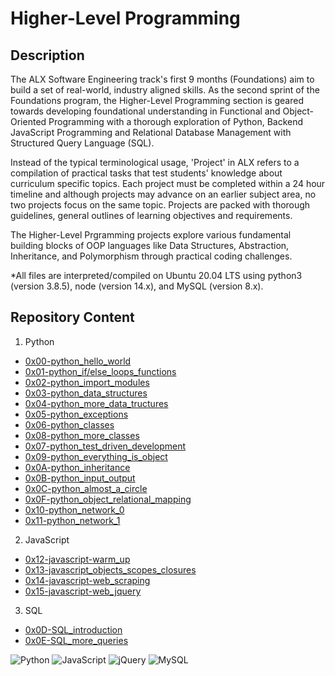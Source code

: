 # Higher-Level Programming

## Description
The ALX Software Engineering track's first 9 months (Foundations) aim to build a set of real-world, industry aligned skills. As the second sprint of the Foundations program, the Higher-Level Programming section is geared towards developing foundational understanding in Functional and Object-Oriented Programming with a thorough exploration of Python, Backend JavaScript Programming and Relational Database Management with Structured Query Language (SQL). 

Instead of the typical terminological usage, 'Project' in ALX refers to a compilation of practical tasks that test students' knowledge about curriculum specific topics. Each project must be completed within a 24 hour timeline and although projects may advance on an earlier subject area, no two projects focus on the same topic. Projects are packed with thorough guidelines, general outlines of learning objectives and requirements. 

The Higher-Level Prgramming projects explore various fundamental building blocks of OOP languages like Data Structures, Abstraction, Inheritance, and Polymorphism through practical coding challenges. 

*All files are interpreted/compiled on Ubuntu 20.04 LTS using python3 (version 3.8.5), node (version 14.x), and MySQL (version 8.x).

## Repository Content
1. Python
* [0x00-python_hello_world](https://github.com/Speck249/alx-higher_level_programming/tree/master/0x00-python-hello_world)
* [0x01-python_if/else_loops_functions](https://github.com/Speck249/alx-higher_level_programming/tree/master/0x01-python-if_else_loops_functions)
* [0x02-python_import_modules](https://github.com/Speck249/alx-higher_level_programming/tree/master/0x02-python-import_modules)
* [0x03-python_data_structures](https://github.com/Speck249/alx-higher_level_programming/tree/master/0x03-python-data_structures)
* [0x04-python_more_data_tructures](https://github.com/Speck249/alx-higher_level_programming/tree/master/0x04-python-more_data_structures)
* [0x05-python_exceptions](https://github.com/Speck249/alx-higher_level_programming/tree/master/0x05-python-exceptions)
* [0x06-python_classes](https://github.com/Speck249/alx-higher_level_programming/tree/master/0x06-python-classes)
* [0x08-python_more_classes](https://github.com/Speck249/alx-higher_level_programming/tree/master/0x08-python-more_classes)
* [0x07-python_test_driven_development](https://github.com/Speck249/alx-higher_level_programming/tree/master/0x07-python-test_driven_development)
* [0x09-python_everything_is_object](https://github.com/Speck249/alx-higher_level_programming/tree/master/0x09-python-everything_is_object)
* [0x0A-python_inheritance](https://github.com/Speck249/alx-higher_level_programming/tree/master/0x0A-python-inheritance)
* [0x0B-python_input_output](https://github.com/Speck249/alx-higher_level_programming/tree/master/0x0B-python-input_output)
* [0x0C-python_almost_a_circle](https://github.com/Speck249/alx-higher_level_programming/tree/master/0x0C-python-almost_a_circle)
* [0x0F-python_object_relational_mapping](https://github.com/Speck249/alx-higher_level_programming/tree/master/0x0F-python-object_relational_mapping)
* [0x10-python_network_0](https://github.com/Speck249/alx-higher_level_programming/tree/master/0x10-python-network_0)
* [0x11-python_network_1](https://github.com/Speck249/alx-higher_level_programming/tree/master/0x11-python-network_1)

2. JavaScript
* [0x12-javascript-warm_up](https://github.com/Speck249/alx-higher_level_programming/tree/master/0x12-javascript-warm_up)
* [0x13-javascript_objects_scopes_closures](https://github.com/Speck249/alx-higher_level_programming/tree/master/0x13-javascript_objects_scopes_closures)
* [0x14-javascript-web_scraping](https://github.com/Speck249/alx-higher_level_programming/tree/master/0x14-javascript-web_scraping)
* [0x15-javascript-web_jquery](https://github.com/Speck249/alx-higher_level_programming/tree/master/0x15-javascript-web_jquery)

3. SQL
* [0x0D-SQL_introduction](https://github.com/Speck249/alx-higher_level_programming/tree/master/0x0D-SQL_introduction)
* [0x0E-SQL_more_queries](https://github.com/Speck249/alx-higher_level_programming/tree/master/0x0E-SQL_more_queries)


![Python](https://img.shields.io/badge/python-3670A0?style=for-the-badge&logo=python&logoColor=ffdd54) ![JavaScript](https://img.shields.io/badge/javascript-%23323330.svg?style=for-the-badge&logo=javascript&logoColor=%23F7DF1E) ![jQuery](https://img.shields.io/badge/jquery-%230769AD.svg?style=for-the-badge&logo=jquery&logoColor=white) ![MySQL](https://img.shields.io/badge/mysql-4479A1.svg?style=for-the-badge&logo=mysql&logoColor=white)
